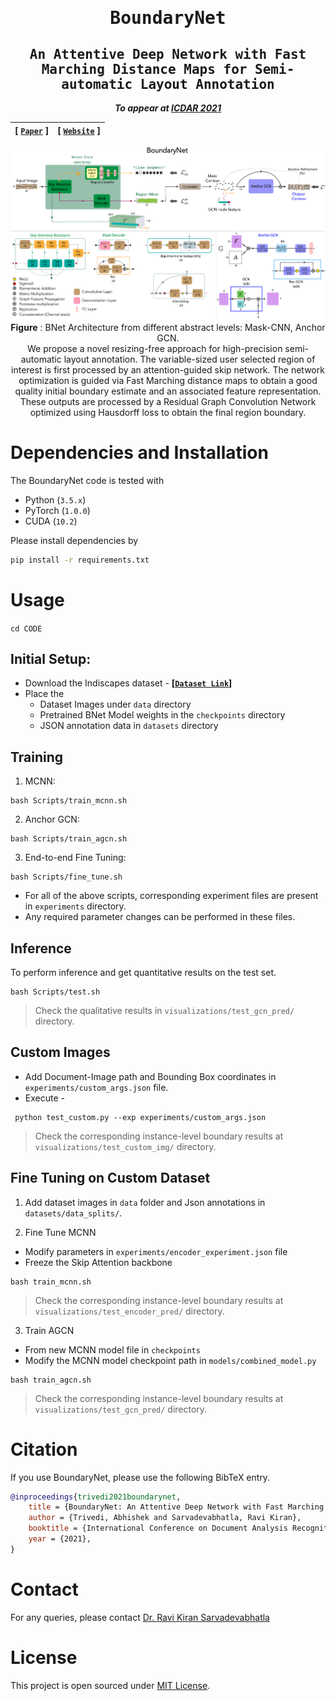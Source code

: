 <div align="center">

<samp>

<h1> BoundaryNet </h1>

<h2> An Attentive Deep Network with Fast Marching Distance Maps for Semi-automatic Layout Annotation </h2>

</samp>

**_To appear at [ICDAR 2021](https://icdar2021.org/)_**

| **[ [```Paper```](<>) ]** | **[ [```Website```](<https://ihdia.iiit.ac.in/BoundaryNet/>) ]** |
|:-------------------:|:-------------------:|

<img src="Architecture.png">
<b>Figure</b> : BNet Architecture from different abstract levels: Mask-CNN, Anchor GCN.
</br>
We propose a novel resizing-free approach for high-precision semi-automatic layout annotation. The variable-sized user selected region
of interest is first processed by an attention-guided skip network. The network optimization is guided via Fast Marching distance maps to obtain a good quality
initial boundary estimate and an associated feature representation. These outputs are processed by a Residual Graph Convolution Network optimized using Hausdorff
loss to obtain the final region boundary.
</div>

# Dependencies and Installation

The BoundaryNet code is tested with

- Python (`3.5.x`)
- PyTorch (`1.0.0`)
- CUDA (`10.2`)

Please install dependencies by

```bash
pip install -r requirements.txt
```

# Usage

```cd CODE```

## Initial Setup:

- Download the Indiscapes dataset - **[[`Dataset Link`](https://github.com/ihdia/indiscapes)]**
- Place the
    - Dataset Images under `data` directory
    - Pretrained BNet Model weights in the `checkpoints` directory
    - JSON annotation data in `datasets` directory


## Training

1. MCNN:
```
bash Scripts/train_mcnn.sh
```
2. Anchor GCN:
```
bash Scripts/train_agcn.sh
```
3. End-to-end Fine Tuning:
```
bash Scripts/fine_tune.sh
```
- For all of the above scripts, corresponding experiment files are present in ```experiments``` directory.
- Any required parameter changes can be performed in these files.


## Inference

To perform inference and get quantitative results on the test set.

```
bash Scripts/test.sh 
```
> Check the qualitative results in ```visualizations/test_gcn_pred/``` directory.

## Custom Images

- Add Document-Image path and Bounding Box coordinates in ```experiments/custom_args.json``` file.
- Execute -
```
 python test_custom.py --exp experiments/custom_args.json
```
> Check the corresponding instance-level boundary results at ```visualizations/test_custom_img/``` directory.

## Fine Tuning on Custom Dataset

1. Add dataset images in ```data``` folder and Json annotations in ```datasets/data_splits/```.

2. Fine Tune MCNN

- Modify parameters in ```experiments/encoder_experiment.json``` file
- Freeze the Skip Attention backbone
 ```
 bash train_mcnn.sh 
 ``` 
> Check the corresponding instance-level boundary results at ```visualizations/test_encoder_pred/``` directory.

3. Train AGCN

- From new MCNN model file in ```checkpoints```
- Modify the MCNN model checkpoint path in ```models/combined_model.py```
 ``` 
 bash train_agcn.sh
 ```
> Check the corresponding instance-level boundary results at ```visualizations/test_gcn_pred/``` directory.


# Citation

If you use BoundaryNet, please use the following BibTeX entry.

```bibtex
@inproceedings{trivedi2021boundarynet,
    title = {BoundaryNet: An Attentive Deep Network with Fast Marching Distance Maps for Semi-automatic Layout Annotation},
    author = {Trivedi, Abhishek and Sarvadevabhatla, Ravi Kiran},
    booktitle = {International Conference on Document Analysis Recognition, {ICDAR} 2021},
    year = {2021},
}
```

# Contact

For any queries, please contact [Dr. Ravi Kiran Sarvadevabhatla](mailto:ravi.kiran@iiit.ac.in.)

# License

This project is open sourced under [MIT License](LICENSE).

